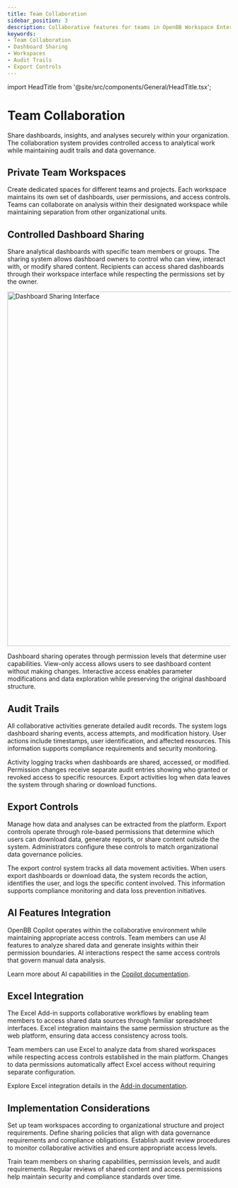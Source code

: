 ```yaml
---
title: Team Collaboration
sidebar_position: 3
description: Collaborative features for teams in OpenBB Workspace Enterprise
keywords:
- Team Collaboration
- Dashboard Sharing
- Workspaces
- Audit Trails
- Export Controls
---
```


import HeadTitle from '@site/src/components/General/HeadTitle.tsx';

<HeadTitle title="Team Collaboration | OpenBB Workspace Docs" />

# Team Collaboration

Share dashboards, insights, and analyses securely within your organization. The collaboration system provides controlled access to analytical work while maintaining audit trails and data governance.

## Private Team Workspaces

Create dedicated spaces for different teams and projects. Each workspace maintains its own set of dashboards, user permissions, and access controls. Teams can collaborate on analysis within their designated workspace while maintaining separation from other organizational units.

## Controlled Dashboard Sharing

Share analytical dashboards with specific team members or groups. The sharing system allows dashboard owners to control who can view, interact with, or modify shared content. Recipients can access shared dashboards through their workspace interface while respecting the permissions set by the owner.

<div style={{display: 'flex', justifyContent: 'center'}}>
  <img className="pro-border-gradient" width="800" alt="Dashboard Sharing Interface" src="https://openbb-web-assets.s3.amazonaws.com/docs/launch_oct_24/sharing_dashboard.png" />
</div>

Dashboard sharing operates through permission levels that determine user capabilities. View-only access allows users to see dashboard content without making changes. Interactive access enables parameter modifications and data exploration while preserving the original dashboard structure.

## Audit Trails

All collaborative activities generate detailed audit records. The system logs dashboard sharing events, access attempts, and modification history. User actions include timestamps, user identification, and affected resources. This information supports compliance requirements and security monitoring.

Activity logging tracks when dashboards are shared, accessed, or modified. Permission changes receive separate audit entries showing who granted or revoked access to specific resources. Export activities log when data leaves the system through sharing or download functions.

## Export Controls

Manage how data and analyses can be extracted from the platform. Export controls operate through role-based permissions that determine which users can download data, generate reports, or share content outside the system. Administrators configure these controls to match organizational data governance policies.

The export control system tracks all data movement activities. When users export dashboards or download data, the system records the action, identifies the user, and logs the specific content involved. This information supports compliance monitoring and data loss prevention initiatives.

## AI Features Integration

OpenBB Copilot operates within the collaborative environment while maintaining appropriate access controls. Team members can use AI features to analyze shared data and generate insights within their permission boundaries. AI interactions respect the same access controls that govern manual data analysis.

Learn more about AI capabilities in the [Copilot documentation](/workspace/analysts/ai-features/copilot-basics).

## Excel Integration

The Excel Add-in supports collaborative workflows by enabling team members to access shared data sources through familiar spreadsheet interfaces. Excel integration maintains the same permission structure as the web platform, ensuring data access consistency across tools.

Team members can use Excel to analyze data from shared workspaces while respecting access controls established in the main platform. Changes to data permissions automatically affect Excel access without requiring separate configuration.

Explore Excel integration details in the [Add-in documentation](/workspace/analysts/excel-addin/excel-overview).

## Implementation Considerations

Set up team workspaces according to organizational structure and project requirements. Define sharing policies that align with data governance requirements and compliance obligations. Establish audit review procedures to monitor collaborative activities and ensure appropriate access levels.

Train team members on sharing capabilities, permission levels, and audit requirements. Regular reviews of shared content and access permissions help maintain security and compliance standards over time.
